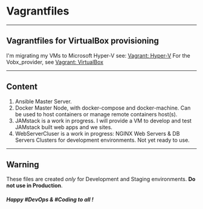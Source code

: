 # Vagrantfiles

----
## Vagrantfiles for VirtualBox provisioning 
I'm migrating my VMs to Microsoft Hyper-V see:
[Vagrant: Hyper-V](https://www.vagrantup.com/docs/hyperv/)
For the Vobx_provider, see [Vagrant: VirtualBox](https://www.vagrantup.com/docs/virtualbox/)

----
## Content
1. Ansible Master Server.
2. Docker Master Node, with docker-compose and docker-machine. Can be used to host containers or manage remote containers host(s).
3. JAMstack is a work in progress. I will provide a VM to develop and test JAMstack built web apps and we sites.
4. WebServerCluser is a work in progress: NGINX Web Servers & DB Servers Clusters for development environments. Not yet ready to use.

----
## Warning
These files are created *only* for Development and Staging environments. **Do not use in Production**.

##### Happy #DevOps & #Coding to all !
